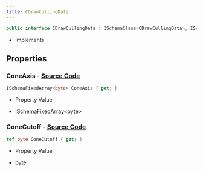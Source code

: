 ```yaml
---
title: CDrawCullingData
---
```


```csharp
public interface CDrawCullingData : ISchemaClass<CDrawCullingData>, ISchemaField, ISchemaClass, INativeHandle
```

- Implements

## Properties

### **ConeAxis** - [Source Code](https://github.com/swiftly-solution/swiftlys2/blob/main/managed/src/SwiftlyS2.Generated/Schemas/Interfaces/CDrawCullingData.cs#L16)

```csharp
ISchemaFixedArray<byte> ConeAxis { get; }
```

- Property Value

- [ISchemaFixedArray](/docs/api/shared/schemas/ischemafixedarray-1)<[byte](https://learn.microsoft.com/dotnet/api/system.byte)>

### **ConeCutoff** - [Source Code](https://github.com/swiftly-solution/swiftlys2/blob/main/managed/src/SwiftlyS2.Generated/Schemas/Interfaces/CDrawCullingData.cs#L18)

```csharp
ref byte ConeCutoff { get; }
```

- Property Value

- [byte](https://learn.microsoft.com/dotnet/api/system.byte)

